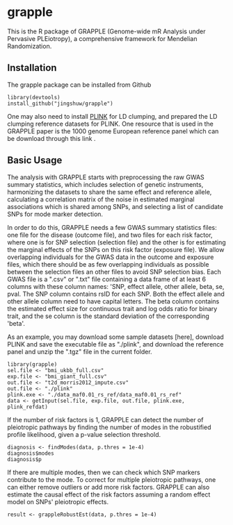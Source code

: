 # grapple


This is the R package of GRAPPLE (Genome-wide  mR  Analysis  under  Pervasive  PLEiotropy), a comprehensive framework for Mendelian Randomization.

## Installation
The grapple package can be installed from Github

```
library(devtools)
install_github("jingshuw/grapple")
```

One may also need to install [PLINK](https://www.cog-genomics.org/plink/) for LD clumping, and prepared the LD clumping reference datasets for PLINK. One resource that is used in the GRAPPLE paper is the 1000 genome European reference panel which can be download through this link [](http://fileserve.mrcieu.ac.uk/ld/data_maf0.01_rs_ref.tgz).

## Basic Usage


The analysis with GRAPPLE starts with preprocessing the raw GWAS summary statistics, which includes selection of genetic instruments, harmonizing the datasets to share the same effect and reference allele, calculating a correlation matrix of the noise in estimated marginal associations which is shared among SNPs, and selecting a list of candidate SNPs for mode marker detection.

In order to do this, GRAPPLE needs a few GWAS summary statistics files: one file for the disease (outcome file), and two files for each risk factor, where one is for SNP selection (selection file) and the other is for estimating the marginal effects of the SNPs on this risk factor (exposure file). We allow overlapping individuals for the GWAS data in the outcome and exposure files, which there should be as few overlapping individuals as possible between the selection files an other files to avoid SNP selection bias. Each GWAS file is a ".csv" or ".txt" file containing a data frame of at least 6 columns with these column names: 'SNP, effect allele, other allele, beta, se, pval. The SNP column contains rsID for each SNP. Both the effect allele and other allele column need to have capital letters. The beta column contains the estimated effect size for continuous trait and log odds ratio for binary trait, and the se column is the standard deviation of the corresponding 'beta'. 

As an example, you may download some sample datasets [here], download PLINK and save the executable file as "./plink", and download the reference panel and unzip the ".tgz" file in the current folder.

```
library(grapple)
sel.file <- "bmi_ukbb_full.csv"
exp.file <- "bmi_giant_full.csv"
out.file <- "t2d_morris2012_impute.csv"
out.file <- "./plink"
plink.exe <- "./data_maf0.01_rs_ref/data_maf0.01_rs_ref"
data <- getInput(sel.file, exp.file, out.file, plink.exe, plink_refdat)
```

If the number of risk factors is 1, GRAPPLE can detect the number of pleiotropic pathways by finding the number of modes in the robustified profile likelihood, given a p-value selection threshold.
```
diagnosis <- findModes(data, p.thres = 1e-4)
diagnosis$modes
diagnosis$p
```

If there are multiple modes, then we can check which SNP markers contribute to the mode. To correct for multiple pleiotropic pathways, one can either remove outliers or add more risk factors. GRAPPLE can also estimate the causal effect of the risk factors assuming a random effect model on SNPs' pleiotropic effects.
```
result <- grappleRobustEst(data, p.thres = 1e-4)
```
